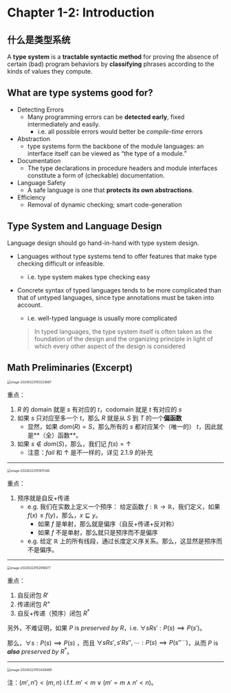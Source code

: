 # Chapter 1-2: Introduction

## 什么是类型系统

A **type system** is a **tractable syntactic method** for proving the absence of certain (bad) program behaviors by **classifying** phrases according to the kinds of values they compute.

## What are type systems good for?

- Detecting Errors
  - Many programming errors can be **detected early**, fixed intermediately and easily.
    - i.e. all possible errors would better be *compile-time* errors
- Abstraction
  - type systems form the backbone of the module languages: an interface itself can be viewed as “the type of a module.”
- Documentation
  - The type declarations in procedure headers and module interfaces constitute a form of (checkable) documentation.
- Language Safety
  - A safe language is one that **protects its own abstractions**.
- Efficiency
  - Removal of dynamic checking; smart code-generation 

## Type System and Language Design

Language design should go hand-in-hand with
type system design.

- Languages without type systems tend to offer
  features that make type checking difficult or
  infeasible.

  - i.e. type system makes type checking easy

- Concrete syntax of typed languages tends to be more
  complicated than that of untyped languages, since
  type annotations must be taken into account.

  - i.e. well-typed language is usually more complicated

  > In typed languages, the type system itself is often taken as
  > the foundation of the design and the organizing principle
  > in light of which every other aspect of the design is
  > considered

## Math Preliminaries (Excerpt)

<img src="https://cdn.jsdelivr.net/gh/mtdickens/mtd-images/img/202402231502405.png" alt="image-20240223150223687" style="zoom:50%;" />

重点：

1. $R$ 的 domain 就是 $s$ 有对应的 $t$，codomain 就是 $t$ 有对应的 $s$
2. 如果 $s$ 只对应至多一个 $t$，那么 $R$ 就是从 $S$ 到 $T$ 的一个**偏函数**
   - 显然，如果 $dom(R) = S$，那么所有的 $s$ 都对应某个（唯一的） $t$，因此就是**（全）函数**。 
3. 如果 $s \notin dom(S)$，那么，我们记 $f(s) = \uparrow$
   - 注意：$fail$ 和 $\uparrow$ 是不一样的，详见 2.1.9 的补充

---

<img src="https://cdn.jsdelivr.net/gh/mtdickens/mtd-images/img/202402231519159.png" alt="image-20240223151911340" style="zoom: 50%;" />

重点：

1. 预序就是自反+传递
   - e.g. 我们在实数上定义一个预序：
     给定函数 $f : \mathbb R \to \mathbb R$，我们定义，如果 $f(x) \leq f(y)$，那么，$x \sqsubseteq y$。
     - 如果 $f$ 是单射，那么就是偏序（自反+传递+反对称）
     - 如果 $f$ 不是单射，那么就只是预序而不是偏序
   - e.g. 给定 $\mathbb R$ 上的所有线段，通过长度定义序关系。那么，这显然是预序而不是偏序。

---

<img src="https://cdn.jsdelivr.net/gh/mtdickens/mtd-images/img/202402231534143.png" alt="image-20240223152918077" style="zoom:50%;" />

重点：

1. 自反闭包 $R'$
2. 传递闭包 $R^+$
3. 自反+传递（预序）闭包 $R^*$

另外，不难证明，如果 $P$ is *preserved by* $R$，i.e. $\forall s R s': P(s) \implies P(s')$。

那么，$\forall s: P(s) \implies P(s)$ ，而且 $\forall s R s', s' R s'', \cdots: P(s) \implies P(s''^{\cdots})$，从而 $P$ is ***also** preserved by* $R^*$。

---

<img src="https://cdn.jsdelivr.net/gh/mtdickens/mtd-images/img/202402231534182.png" alt="image-20240223153438489" style="zoom:50%;" />

注：$(m', n') < (m, n)$ i.f.f. $m' < m \lor (m' = m \land n' < n)$。

